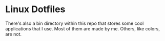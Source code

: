 # Linux Dotfiles

There's also a bin directory within this repo that stores some
cool applications that I use. Most of them are made by me. Others,
like colors, are not.

